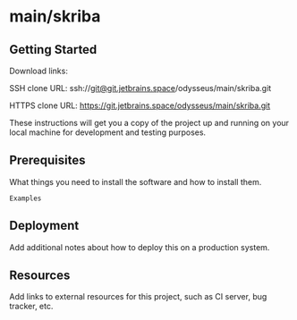 # main/skriba



## Getting Started

Download links:

SSH clone URL: ssh://git@git.jetbrains.space/odysseus/main/skriba.git

HTTPS clone URL: https://git.jetbrains.space/odysseus/main/skriba.git



These instructions will get you a copy of the project up and running on your local machine for development and testing purposes.

## Prerequisites

What things you need to install the software and how to install them.

```
Examples
```

## Deployment

Add additional notes about how to deploy this on a production system.

## Resources

Add links to external resources for this project, such as CI server, bug tracker, etc.
